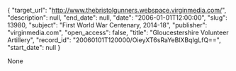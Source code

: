 {
  "target_url": "http://www.thebristolgunners.webspace.virginmedia.com/", 
  "description": null, 
  "end_date": null, 
  "date": "2006-01-01T12:00:00", 
  "slug": 13980, 
  "subject": "First World War Centenary, 2014-18", 
  "publisher": "virginmedia.com", 
  "open_access": false, 
  "title": "Gloucestershire Volunteer Artillery", 
  "record_id": "20060101T120000/OieyXT6sRaYeBlXBqIgLfQ==", 
  "start_date": null
}

None